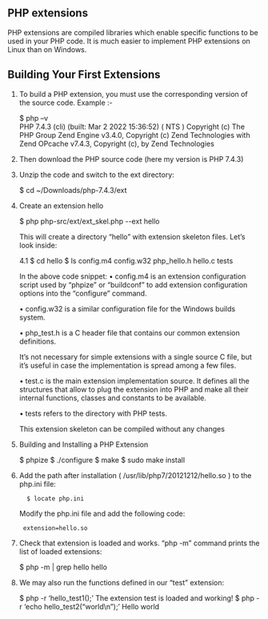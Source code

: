 PHP extensions
--------------
PHP extensions are compiled libraries which enable specific functions to be used in your PHP code. It is much easier to implement PHP extensions on Linux than on Windows.

Building Your First Extensions
-------------------------------
1. To build a PHP extension, you must use the corresponding version of the source code.
 Example :-

    $ php –v    
      PHP 7.4.3 (cli) (built: Mar  2 2022 15:36:52) ( NTS )
     Copyright (c) The PHP Group
     Zend Engine v3.4.0, Copyright (c) Zend Technologies
       with Zend OPcache v7.4.3, Copyright (c), by Zend Technologies

2. Then download the PHP source code (here my version is PHP 7.4.3)

3. Unzip the code and switch to the ext directory:

	$ cd ~/Downloads/php-7.4.3/ext

4. Create an extension  hello


	 $ php php-src/ext/ext_skel.php --ext hello
     
      This will create a directory “hello” with extension skeleton files. Let’s look inside:

      4.1   $  cd hello
	   $  ls
	   config.m4	  config.w32   php_hello.h   hello.c   tests
	
	In the above code snippet:
	• config.m4 is an extension configuration script used by “phpize” or “buildconf” to 
   	add extension configuration options into the “configure” command.
	
	• config.w32 is a similar configuration file for the Windows builds system.
	
	• php_test.h is a C header file that contains our common extension definitions. 
	
  	 It’s not necessary for simple extensions with a single source C file, but it’s 
   	useful in case the implementation is spread among a few files.
	
	• test.c is the main extension implementation source. It defines all the structures 
   	that allow to plug the extension into PHP and make all their internal functions, 
   	classes and constants to be available.
	
	• tests refers to the directory with PHP tests. 
	
	 This extension skeleton can be compiled without any changes

5. Building and Installing a PHP Extension
	
	$  phpize
$  ./configure
$  make
$  sudo make install

6. Add the  path after installation ( /usr/lib/php7/20121212/hello.so ) to the php.ini file:
	
         $ locate php.ini


   Modify the php.ini file and add the following code:

        extension=hello.so


7. Check that extension is loaded and works. “php -m” command prints the list of loaded 
    extensions:
   
    $ php -m | grep hello
       hello

8. We may also run the functions defined in our “test” extension:

	$ php -r ‘hello_test1();’
    The extension test is loaded and working!
$ php -r ‘echo hello_test2(“world\n”);’
Hello world







